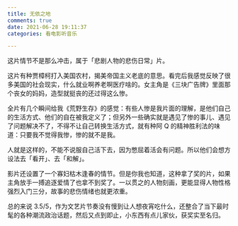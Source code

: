 ```yaml
---
title: 无依之地
comments: true
date: 2021-06-28 19:11:37
categories: 看电影听音乐

---
```


这片情节不是那么冲击，属于「悲剧人物的悲伤日常」片。

这片有种贾樟柯打入美国农村，揭美帝国主义老底的意思。看完后我感觉反映了很多美国的社会现实，什么就业啊养老啊医疗啥的。女主角是《三块广告牌》里面那个丧女的妈妈，造型就挺丧的还过得这么惨。

全片有几个瞬间给我《荒野生存》的感觉：有些人惨是我片面的理解，是他们自己的生活方式、他们的自在被我定义了；但另外一些确实就是遇见了惨的事儿、遇见了问题解决不了，不得不让自己转换生活方式，就有种阿 Q 的精神胜利法的味道：只要我不觉得我惨，惨的就不是我。

人就是这样的，不能不说服自己活下去，因为憋屈着活会有问题。所以他们会想方设法去「看开」、去「和解」。

影片还设置了一个寡妇枯木逢春的情节。但是你我也知道，这种拿了奖的片，如果主角放手一搏追逐爱情了也拿不到奖了。一以贯之的人物刻画，更能显得人物性格强烈入门三分，故事的悲伤情绪也就更浓重。

总的来说 3.5/5，作为文艺片节奏没有慢到让人想夜宵吃什么，还整合了当下最时髦的各种潮流政治话题，然后又点到即止，小东西有点儿家伙，获奖实至名归。

